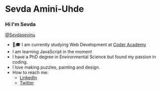 # Sevda Amini-Uhde 
### Hi I'm Sevda


[@Sevdasevinu](https://twitter.com/SevdaSevinu)

* 👩🎓 I am currently studying Web Development at [Coder Academy](https://coderacademy.edu.au/)
* I am learning JavaScript in the moment
* I have a PhD degree in Environmental Science but found my passion in coding.
* I love making puzzles, painting and design.
* How to reach me:
  * [LinkedIn](https://www.linkedin.com/in/sevda-amini-uhde-ab770743/)
  * [Twitter](https://twitter.com/SevdaSevinu)
  


